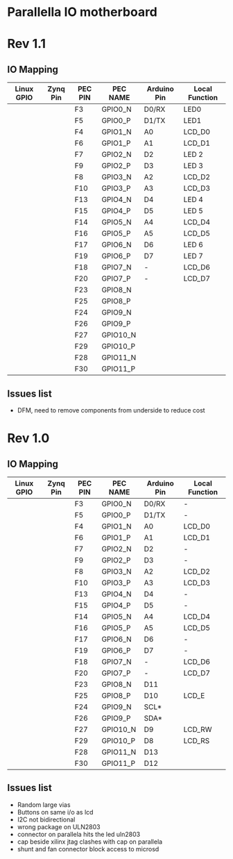 # Parallella IO motherboard

# Rev 1.1

## IO Mapping

| Linux GPIO | Zynq Pin | PEC PIN | PEC NAME | Arduino Pin | Local Function |
| ---------- | -------- | ------- | -------- | ----------- | -------------- |
|            |          | F3      | GPIO0_N  | D0/RX       | LED0           |
| | | F5 | GPIO0_P | D1/TX | LED1 |
| | | F4 | GPIO1_N | A0 | LCD_D0 |
| | | F6 | GPIO1_P | A1 | LCD_D1 |
| | | F7 | GPIO2_N | D2 | LED 2 |
| | | F9 | GPIO2_P | D3 | LED 3 |
| | | F8 | GPIO3_N | A2 | LCD_D2 |
| | | F10 | GPIO3_P | A3 | LCD_D3 |
| | | F13 | GPIO4_N | D4 | LED 4 |
| | | F15 | GPIO4_P | D5 | LED 5 |
| | | F14 | GPIO5_N | A4 | LCD_D4 |
| | | F16 | GPIO5_P | A5 | LCD_D5 |
| | | F17 | GPIO6_N | D6 | LED 6 |
| | | F19 | GPIO6_P | D7 | LED 7 |
| | | F18 | GPIO7_N | - | LCD_D6 |
| | | F20 | GPIO7_P | - | LCD_D7 |
| | | F23 | GPIO8_N | | |
| | | F25 | GPIO8_P | | |
| | | F24 | GPIO9_N | | |
| | | F26 | GPIO9_P | | |
| | | F27 | GPIO10_N | | |
| | | F29 | GPIO10_P | | |
| | | F28 | GPIO11_N | | |
| | | F30 | GPIO11_P | | |

## Issues list
- DFM, need to remove components from underside to reduce cost

# Rev 1.0
## IO Mapping
| Linux GPIO | Zynq Pin | PEC PIN | PEC NAME | Arduino Pin | Local Function |
| ---------- | -------- | ------- | -------- | ----------- | -------------- |
|            |          | F3      | GPIO0_N  | D0/RX       | -           |
| | | F5 | GPIO0_P | D1/TX | - |
| | | F4 | GPIO1_N | A0 | LCD_D0 |
| | | F6 | GPIO1_P | A1 | LCD_D1 |
| | | F7 | GPIO2_N | D2 | - |
| | | F9 | GPIO2_P | D3 | - |
| | | F8 | GPIO3_N | A2 | LCD_D2 |
| | | F10 | GPIO3_P | A3 | LCD_D3 |
| | | F13 | GPIO4_N | D4 | - |
| | | F15 | GPIO4_P | D5 | - |
| | | F14 | GPIO5_N | A4 | LCD_D4 |
| | | F16 | GPIO5_P | A5 | LCD_D5 |
| | | F17 | GPIO6_N | D6 | - |
| | | F19 | GPIO6_P | D7 | - |
| | | F18 | GPIO7_N | - | LCD_D6 |
| | | F20 | GPIO7_P | - | LCD_D7 |
| | | F23 | GPIO8_N | D11 | |
| | | F25 | GPIO8_P | D10 | LCD_E |
| | | F24 | GPIO9_N | SCL* | |
| | | F26 | GPIO9_P | SDA* | |
| | | F27 | GPIO10_N | D9 | LCD_RW |
| | | F29 | GPIO10_P | D8 | LCD_RS |
| | | F28 | GPIO11_N | D13 | |
| | | F30 | GPIO11_P | D12 | |

## Issues list

- Random large vias
- Buttons on same i/o as lcd
- I2C not bidirectional
- wrong package on ULN2803
- connector on parallela hits the led uln2803
- cap beside xilinx jtag clashes with cap on parallela
- shunt and fan connector block access to microsd
